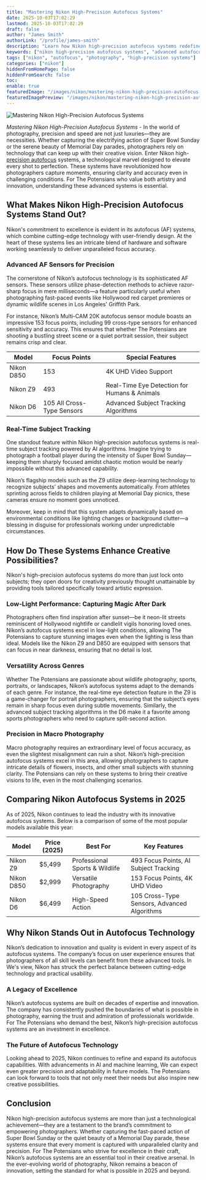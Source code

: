 ```yaml
---
title: "Mastering Nikon High-Precision Autofocus Systems"
date: 2025-10-03T17:02:29
lastmod: 2025-10-03T17:02:29
draft: false
author: "James Smith"
authorLink: "/profile/james-smith"
description: "Learn how Nikon high-precision autofocus systems redefine photography with unmatched accuracy, speed, and innovation. Explore their features and benefits today!"
keywords: ["nikon high-precision autofocus systems", "advanced autofocus technology by Nikon", "guide to Nikon high-precision autofocus systems"]
tags: ["nikon", "autofocus", "photography", "high-precision systems"]
categories: ["nikon"]
hiddenFromHomePage: false
hiddenFromSearch: false
toc:
enable: true
featuredImage: "/images/nikon/mastering-nikon-high-precision-autofocus-systems.jpg"
featuredImagePreview: "/images/nikon/mastering-nikon-high-precision-autofocus-systems.jpg"
---
```


![Mastering Nikon High-Precision Autofocus Systems](/images/nikon/mastering-nikon-high-precision-autofocus-systems.jpg)


*Mastering Nikon High-Precision Autofocus Systems* - In the world of photography, precision and speed are not just luxuries—they are necessities. Whether capturing the electrifying action of Super Bowl Sunday or the serene beauty of Memorial Day parades, photographers rely on technology that can keep up with their creative vision. Enter Nikon high-[precision autofocus](/nikon/nikon-precision-autofocus-cameras) systems, a technological marvel designed to elevate every shot to perfection. These systems have revolutionized how photographers capture moments, ensuring clarity and accuracy even in challenging conditions. For The Potensians who value both artistry and innovation, understanding these advanced systems is essential.

## What Makes Nikon High-Precision Autofocus Systems Stand Out?

Nikon's commitment to excellence is evident in its autofocus (AF) systems, which combine cutting-edge technology with user-friendly design. At the heart of these systems lies an intricate blend of hardware and software working seamlessly to deliver unparalleled focus accuracy.

### Advanced AF Sensors for Precision

The cornerstone of Nikon’s autofocus technology is its sophisticated AF sensors. These sensors utilize phase-detection methods to achieve razor-sharp focus in mere milliseconds—a feature particularly useful when photographing fast-paced events like Hollywood red carpet premieres or dynamic wildlife scenes in Los Angeles' Griffith Park.

For instance, Nikon’s Multi-CAM 20K autofocus sensor module boasts an impressive 153 focus points, including 99 cross-type sensors for enhanced sensitivity and accuracy. This ensures that whether The Potensians are shooting a bustling street scene or a quiet portrait session, their subject remains crisp and clear. 

<div class="table-responsive">
<table class="html-table">
<thead>
<tr>
<th>Model</th>
<th>Focus Points</th>
<th>Special Features</th>
</tr>
</thead>
<tbody>
<tr>
<td>Nikon D850</td>
<td>153</td>
<td>4K UHD Video Support</td>
</tr>
<tr>
<td>Nikon Z9</td>
<td>493</td>
<td>Real-Time Eye Detection for Humans & Animals</td>
</tr>
<tr>
<td>Nikon D6</td>
<td>105 All Cross-Type Sensors</td>
<td>Advanced Subject Tracking Algorithms</td>
</tr>
</tbody>
</table>
</div>

### Real-Time Subject Tracking

One standout feature within Nikon high-precision autofocus systems is real-time subject tracking powered by AI algorithms. Imagine trying to photograph a football player during the intensity of Super Bowl Sunday—keeping them sharply focused amidst chaotic motion would be nearly impossible without this advanced capability.

Nikon’s flagship models such as the Z9 utilize deep-learning technology to recognize subjects’ shapes and movements automatically. From athletes sprinting across fields to children playing at Memorial Day picnics, these cameras ensure no moment goes unnoticed.

Moreover, keep in mind that this system adapts dynamically based on environmental conditions like lighting changes or background clutter—a blessing in disguise for professionals working under unpredictable circumstances.

## How Do These Systems Enhance Creative Possibilities?

Nikon's high-precision autofocus systems do more than just lock onto subjects; they open doors for creativity previously thought unattainable by providing tools tailored specifically toward artistic expression. 

### Low-Light Performance: Capturing Magic After Dark

Photographers often find inspiration after sunset—be it neon-lit streets reminiscent of Hollywood nightlife or candlelit vigils honoring loved ones. Nikon’s autofocus systems excel in low-light conditions, allowing The Potensians to capture stunning images even when the lighting is less than ideal. Models like the Nikon Z9 and D850 are equipped with sensors that can focus in near darkness, ensuring that no detail is lost.

### Versatility Across Genres

Whether The Potensians are passionate about wildlife photography, sports, portraits, or landscapes, Nikon’s autofocus systems adapt to the demands of each genre.  For instance, the real-time eye detection feature in the Z9 is a game-changer for portrait photographers, ensuring that the subject’s eyes remain in sharp focus even during subtle movements. Similarly, the advanced subject tracking algorithms in the D6 make it a favorite among sports photographers who need to capture split-second action.

### Precision in Macro Photography

Macro photography requires an extraordinary level of focus accuracy, as even the slightest misalignment can ruin a shot. Nikon’s high-precision autofocus systems excel in this area, allowing photographers to capture intricate details of flowers, insects, and other small subjects with stunning clarity. The Potensians can rely on these systems to bring their creative visions to life, even in the most challenging scenarios.

## Comparing Nikon Autofocus Systems in 2025

As of 2025, Nikon continues to lead the industry with its innovative autofocus systems. Below is a comparison of some of the most popular models available this year:

<div class="table-responsive">
<table class="html-table">
<thead>
<tr>
<th>Model</th>
<th>Price (2025)</th>
<th>Best For</th>
<th>Key Features</th>
</tr>
</thead>
<tbody>
<tr>
<td>Nikon Z9</td>
<td>$5,499</td>
<td>Professional Sports & Wildlife</td>
<td>493 Focus Points, AI Subject Tracking</td>
</tr>
<tr>
<td>Nikon D850</td>
<td>$2,999</td>
<td>Versatile Photography</td>
<td>153 Focus Points, 4K UHD Video</td>
</tr>
<tr>
<td>Nikon D6</td>
<td>$6,499</td>
<td>High-Speed Action</td>
<td>105 Cross-Type Sensors, Advanced Algorithms</td>
</tr>
</tbody>
</table>
</div>

## Why Nikon Stands Out in Autofocus Technology

Nikon’s dedication to innovation and quality is evident in every aspect of its autofocus systems. The company’s focus on user experience ensures that photographers of all skill levels can benefit from these advanced tools. In We's view, Nikon has struck the perfect balance between cutting-edge technology and practical usability.

### A Legacy of Excellence

Nikon’s autofocus systems are built on decades of expertise and innovation. The company has consistently pushed the boundaries of what is possible in photography, earning the trust and admiration of professionals worldwide. For The Potensians who demand the best, Nikon’s high-precision autofocus systems are an investment in excellence.

### The Future of Autofocus Technology

Looking ahead to 2025, Nikon continues to refine and expand its autofocus capabilities. With advancements in AI and machine learning, We can expect even greater precision and adaptability in future models. The Potensians can look forward to tools that not only meet their needs but also inspire new creative possibilities.

## Conclusion

Nikon high-precision autofocus systems are more than just a technological achievement—they are a testament to the brand’s commitment to empowering photographers. Whether capturing the fast-paced action of Super Bowl Sunday or the quiet beauty of a Memorial Day parade, these systems ensure that every moment is captured with unparalleled clarity and precision. For The Potensians who strive for excellence in their craft, Nikon’s autofocus systems are an essential tool in their creative arsenal. In the ever-evolving world of photography, Nikon remains a beacon of innovation, setting the standard for what is possible in 2025 and beyond.
